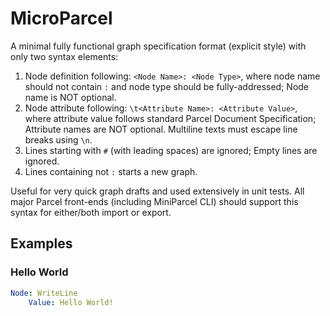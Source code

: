 # MicroParcel

<!-- Based on command-line format/obj format; Syntax similar to YAML. Much simpler than both MiniParcel and graph text-serialization format. -->

A minimal fully functional graph specification format (explicit style) with only two syntax elements:

1. Node definition following: `<Node Name>: <Node Type>`, where node name should not contain `:` and node type should be fully-addressed; Node name is NOT optional.
2. Node attribute following: `\t<Attribute Name>: <Attribute Value>`, where attribute value follows standard Parcel Document Specification; Attribute names are NOT optional. Multiline texts must escape line breaks using `\n`.
3. Lines starting with `#` (with leading spaces) are ignored; Empty lines are ignored.
4. Lines containing not `:` starts a new graph.

Useful for very quick graph drafts and used extensively in unit tests. All major Parcel front-ends (including MiniParcel CLI) should support this syntax for either/both import or export.

## Examples

### Hello World

```yaml
Node: WriteLine
    Value: Hello World!
```